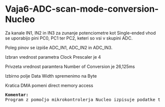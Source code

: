 # Vaja6-ADC-scan-mode-conversion-Nucleo
Za kanale IN1, IN2 in IN3 za zunanje potenciometre kot Single-ended vhod se uporabijo pini PC0, PC1 ter PC2, keteri so vsi v skupini ADC.

Poleg pinov se izpiše ADC_IN1, ADC_IN2 in ADC_IN3.

Izbran vrednost parametra Clock Prescaler je 4

Privzeta vrednost paramtera Number of Conversion je 26,125ms

Izbirno polje Data Width spremenimo na Byte

Kratica DMA pomeni direct memory access

<pre><strong>Komentar:</strong>
Program z pomočjo mikrokontrolerja Nucleo izpisuje podatke treh potenciometrov.
</pre>
